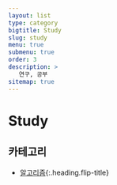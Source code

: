 ```yaml
---
layout: list
type: category
bigtitle: Study
slug: study
menu: true
submenu: true
order: 3
description: >
   연구, 공부
sitemap: true
---
```

# Study

## 카테고리

* [알고리즘]{:.heading.flip-title}

[알고리즘]: /algorithm/
